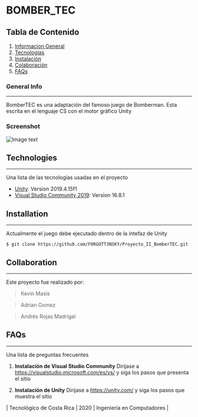 # BOMBER_TEC

## Tabla de Contenido
1. [Informacion General](#general-info)
2. [Tecnologías](#technologies)
3. [Instalación](#installation)
4. [Colaboración](#collaboration)
5. [FAQs](#faqs)
### General Info
***
BomberTEC es una adaptación del famoso juego de Bomberman. Esta escrita en el lenguaje CS con el motor gráfico Unity
### Screenshot
![Image text](https://github.com/F0RGOTT3NSKY/Proyecto_II_BomberTEC/blob/main/Documents/screenshotMenu.png)
## Technologies
***
Una lista de las tecnologías usadas en el proyecto
* [Unity](https://unity.com/es): Version 2019.4.15f1 
* [Visual Studio Community 2019](https://visualstudio.microsoft.com/es/vs/): Version 16.8.1

## Installation
***
Actualmente el juego debe ejecutado dentro de la intefaz de Unity
```
$ git clone https://github.com/F0RGOTT3NSKY/Proyecto_II_BomberTEC.git
```

## Collaboration
***
Este proyecto fue realizado por:
> Kevin Masis

> Adrian Gomez

> Andrés Rojas Madrigal

## FAQs
***
Una lista de preguntas frecuentes
1. **Instalación de Visual Studio Community**
Dirijase a https://visualstudio.microsoft.com/es/vs/ y siga los pasos que presenta el sitio

2. __Instalación de Unity__ 
Dirijase a https://unity.com/ y siga los pasos que muestra el sitio

| Tecnológico de Costa Rica | 2020 | Ingeniería en Computadores |
